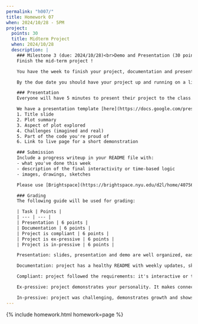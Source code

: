 ```yaml
---
permalink: "h007/"
title: Homework 07
when: 2024/10/28 - 5PM
project:
  points: 30
  title: Midterm Project
  when: 2024/10/28
  description: |
    ### Milestone 3 (due: 2024/10/28)<br>Demo and Presentation (30 points)
    Finish the mid-term project !

    You have the week to finish your project, documentation and presentation.

    By the due date you should have your project up and running on a live page hosted on GitHub.

    ### Presentation
    Everyone will have 5 minutes to present their project to the class.

    We have a presentation template [here](https://docs.google.com/presentation/d/1ysDbBGbCdPf3OOnTjAWcsP_wyJF9jLu17nHJ0UXe0ZM/). Feel free to make your own. Just make sure the following slides are included:
    1. Title slide
    2. Plot summary
    3. Aspect of plot explored
    4. Challenges (imagined and real)
    5. Part of the code you're proud of
    6. Link to live page for a short demonstration

    ### Submission
    Include a progress writeup in your README file with:
    - what you've done this week
    - description of the final interactivity or time-based logic
    - images, drawings, sketches

    Please use [Brightspace](https://brightspace.nyu.edu/d2l/home/407563) to submit a link to your project repository, and a link or pdf file of your presentation.

    ### Grading
    The following guide will be used for grading:

    | Task | Points |
    | --- | --- |
    | Presentation | 6 points |
    | Documentation | 6 points |
    | Project is compliant | 6 points |
    | Project is ex-pressive | 6 points |
    | Project is in-pressive | 6 points |

    Presentation: slides, presentation and demo are well organized, easy to follow and compelling.

    Documentation: project has a healthy README with weekly updates, sketches, images, references and progress reports.

    Compliant: project followed the requirements: it's interactive or time-based, it includes custom functions, arrays, objects or classes, ```for()``` loops and ```if()``` statements.

    Ex-pressive: project demonstrates your personality. It makes connections between course content, the rest of the world and your own interests as an artist, designer, technologist. 

    In-pressive: project was challenging, demonstrates growth and shows mastery of programming concepts.
---
```

{% include homework.html homework=page %}
